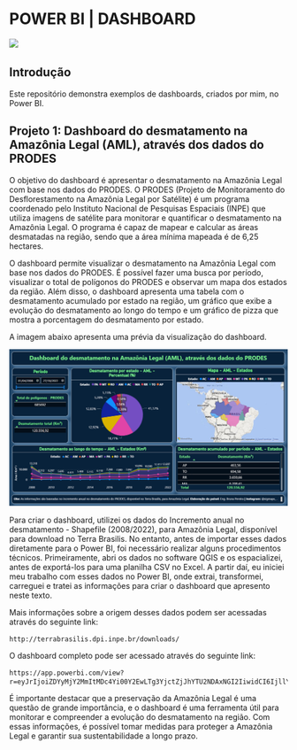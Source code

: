 <h1>  POWER BI | DASHBOARD </h1>

<p>
<img src="http://img.shields.io/static/v1?label=STATUS&message=EM%20DESENVOLVIMENTO&color=GREEN&style=for-the-badge"/>
</p>

<h2>Introdução</h2>
Este repositório demonstra exemplos de dashboards, criados por mim, no Power BI.

<h2>Projeto 1: Dashboard do desmatamento na Amazônia Legal (AML), através dos dados do PRODES</h2>
O objetivo do dashboard é apresentar o desmatamento na Amazônia Legal com base nos dados do PRODES. O PRODES (Projeto de Monitoramento do Desflorestamento na Amazônia Legal por Satélite) é um programa coordenado pelo Instituto Nacional de Pesquisas Espaciais (INPE) que utiliza imagens de satélite para monitorar e quantificar o desmatamento na Amazônia Legal. O programa é capaz de mapear e calcular as áreas desmatadas na região, sendo que a área mínima mapeada é de 6,25 hectares.

O dashboard permite visualizar o desmatamento na Amazônia Legal com base nos dados do PRODES. É possível fazer uma busca por período, visualizar o total de polígonos do PRODES e observar um mapa dos estados da região. Além disso, o dashboard apresenta uma tabela com o desmatamento acumulado por estado na região, um gráfico que exibe a evolução do desmatamento ao longo do tempo e um gráfico de pizza que mostra a porcentagem do desmatamento por estado.

A imagem abaixo apresenta uma prévia da visualização do dashboard.
<p align="center">
<img src="https://github.com/Brularissap/dashboard-power-bi/blob/main/visualiza%C3%A7%C3%A3o-dashboard.PNG"/>
</p>

Para criar o dashboard, utilizei os dados do Incremento anual no desmatamento - Shapefile (2008/2022), para Amazônia Legal, disponível para download no Terra Brasilis. No entanto, antes de importar esses dados diretamente para o Power BI, foi necessário realizar alguns procedimentos técnicos. Primeiramente, abri os dados no software QGIS e os espacializei, antes de exportá-los para uma planilha CSV no Excel. A partir daí, eu iniciei meu trabalho com esses dados no Power BI, onde extrai, transformei, carreguei e tratei as informações para criar o dashboard que apresento neste texto.
  
Mais informações sobre a origem desses dados podem ser acessadas através do seguinte link:

```
http://terrabrasilis.dpi.inpe.br/downloads/
```

O dashboard completo pode ser acessado através do seguinte link: 
```
https://app.powerbi.com/view?r=eyJrIjoiZDYyMjY2MmItMDc4Yi00Y2EwLTg3YjctZjJhYTU2NDAxNGI2IiwidCI6IjllYjM1NmMzLWE0OGYtNDc1NS04NDlkLWY5NzFiNzE1ODU5MiJ9
```

É importante destacar que a preservação da Amazônia Legal é uma questão de grande importância, e o dashboard é uma ferramenta útil para monitorar e compreender a evolução do desmatamento na região. 
Com essas informações, é possível tomar medidas para proteger a Amazônia Legal e garantir sua sustentabilidade a longo prazo.


